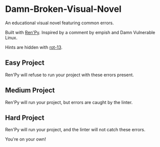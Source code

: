 # Damn-Broken-Visual-Novel

An educational visual novel featuring common errors.

Built with [Ren'Py](https://www.renpy.org/). Inspired by a comment by empish and Damn Vulnerable Linux.

Hints are hidden with [rot-13](http://www.rot13.com/).

## Easy Project
Ren'Py will refuse to run your project with these errors present.

## Medium Project
Ren'Py will run your project, but errors are caught by the linter.

## Hard Project
Ren'Py will run your project, and the linter will not catch these errors.

You're on your own!
